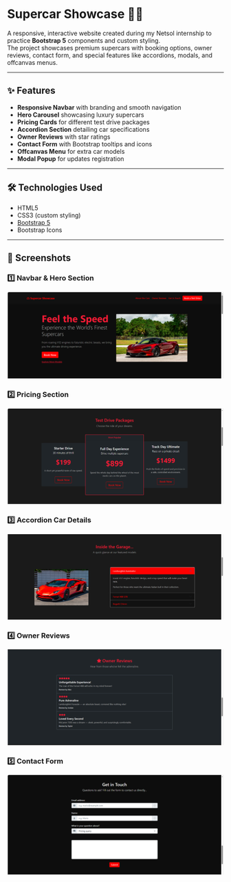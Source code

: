# Supercar Showcase 🚗🔥

A responsive, interactive website created during my Netsol internship to practice **Bootstrap 5** components and custom styling.  
The project showcases premium supercars with booking options, owner reviews, contact form, and special features like accordions, modals, and offcanvas menus.

---

## ✨ Features
- **Responsive Navbar** with branding and smooth navigation
- **Hero Carousel** showcasing luxury supercars
- **Pricing Cards** for different test drive packages
- **Accordion Section** detailing car specifications
- **Owner Reviews** with star ratings
- **Contact Form** with Bootstrap tooltips and icons
- **Offcanvas Menu** for extra car models
- **Modal Popup** for updates registration

---

## 🛠️ Technologies Used
- HTML5  
- CSS3 (custom styling)  
- [Bootstrap 5](https://getbootstrap.com/)  
- Bootstrap Icons

---

## 📸 Screenshots

### 1️⃣ Navbar & Hero Section
![Navbar & Hero Section](screenshots/navbar-hero.png)

### 2️⃣ Pricing Section
![Pricing Section](screenshots/pricing.png)

### 3️⃣ Accordion Car Details
![Accordion Car Details](screenshots/accordion.png)

### 4️⃣ Owner Reviews
![Owner Reviews](screenshots/reviews.png)

### 5️⃣ Contact Form
![Contact Form](screenshots/contact.png)

